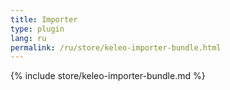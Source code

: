 ```yaml
---
title: Importer
type: plugin
lang: ru
permalink: /ru/store/keleo-importer-bundle.html 
---
```


{% include store/keleo-importer-bundle.md %}
